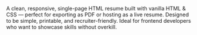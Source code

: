 A clean, responsive, single-page HTML resume built with vanilla HTML & CSS — perfect for exporting as PDF or hosting as a live resume. Designed to be simple, printable, and recruiter-friendly. Ideal for frontend developers who want to showcase skills without overkill.
